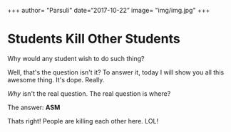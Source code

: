 +++
author= "Parsuli"
date=“2017-10-22”
image= "img/img.jpg"
+++
# Students Kill Other Students

Why would any student wish to do such thing?
<!--more-->
Well, that's the question isn't it?
To answer it, today I will show you all this awesome thing. It's dope. Really.

*Why* isn't the real question. The real question is where?

The answer: **ASM**

Thats right! People are killing each other here. LOL!
